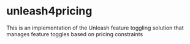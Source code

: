 # unleash4pricing
This is an implementation of the Unleash feature toggling solution that manages feature toggles based on pricing constraints
